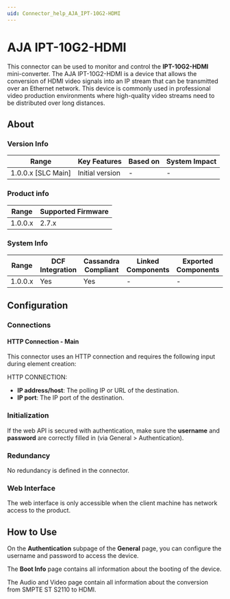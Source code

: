 ```yaml
---
uid: Connector_help_AJA_IPT-10G2-HDMI
---
```


# AJA IPT-10G2-HDMI

This connector can be used to monitor and control the **IPT-10G2-HDMI** mini-converter. The AJA IPT-10G2-HDMI is a device that allows the conversion of HDMI video signals into an IP stream that can be transmitted over an Ethernet network. This device is commonly used in professional video production environments where high-quality video streams need to be distributed over long distances.

## About

### Version Info

| Range                | Key Features     | Based on     | System Impact     |
|----------------------|------------------|--------------|-------------------|
| 1.0.0.x [SLC Main]   | Initial version  | -            | -                 |

### Product info

| Range     | Supported Firmware     |
|-----------|------------------------|
| 1.0.0.x   | 2.7.x                  |

### System Info

| Range     | DCF Integration     | Cassandra Compliant     | Linked Components     | Exported Components     |
|-----------|---------------------|-------------------------|-----------------------|-------------------------|
| 1.0.0.x   | Yes                 | Yes                     | -                     | -                       |

## Configuration

### Connections

#### HTTP Connection - Main

This connector uses an HTTP connection and requires the following input during element creation:

HTTP CONNECTION:

- **IP address/host**: The polling IP or URL of the destination.
- **IP port**: The IP port of the destination.

### Initialization

If the web API is secured with authentication, make sure the **username** and **password** are correctly filled in (via General \> Authentication).

### Redundancy

No redundancy is defined in the connector.

### Web Interface

The web interface is only accessible when the client machine has network access to the product.

## How to Use

On the **Authentication** subpage of the **General** page, you can configure the username and password to access the device.

The **Boot Info** page contains all information about the booting of the device.

The Audio and Video page contain all information about the conversion from SMPTE ST S2110 to HDMI.
